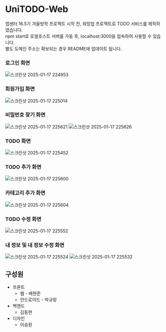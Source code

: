 # UniTODO-Web

앱센터 16.5기 겨울방학 프로젝트 시작 전, 워밍업 프로젝트로 TODO 서비스를 제작하였습니다.<br/>
npm start로 로컬호스트 서버를 가동 후, localhost:3000을 접속하여 사용할 수 있습니다.<br/>
별도 도메인 주소는 확보되는 경우 README에 업데이트 됩니다.<br/>

### 로그인 화면
![스크린샷 2025-01-17 224953](https://github.com/user-attachments/assets/ebed610d-111a-4ab0-9357-cf38569c3ef5)

### 회원가입 화면
![스크린샷 2025-01-17 225014](https://github.com/user-attachments/assets/342f8fb9-c7e3-4a01-aa96-d4dec6cc9478)

### 비밀번호 찾기 화면

![스크린샷 2025-01-17 225621](https://github.com/user-attachments/assets/44753375-5a0a-46b4-b0d3-ad325567cf01)
![스크린샷 2025-01-17 225626](https://github.com/user-attachments/assets/9834cc26-e6ec-4f65-9d5f-3553a7be33b5)

### TODO 화면

![스크린샷 2025-01-17 225452](https://github.com/user-attachments/assets/1f560b32-88cb-4e37-a68b-5a6cc7669256)

### TODO 추가 화면

![스크린샷 2025-01-17 225600](https://github.com/user-attachments/assets/6d25af71-5802-4679-826f-4206912ea987)

### 카테고리 추가 화면
![스크린샷 2025-01-17 225604](https://github.com/user-attachments/assets/6acc68fb-d6b4-40c6-a4af-9d320e57569f)

### TODO 수정 화면
![스크린샷 2025-01-17 225552](https://github.com/user-attachments/assets/dafa1069-d5e4-4b3f-9699-9b5f04cf28c1)

### 내 정보 및 내 정보 수정 화면

![스크린샷 2025-01-17 225524](https://github.com/user-attachments/assets/5169f08a-94d2-48da-bf4a-cfc250e1958b)
![스크린샷 2025-01-17 225532](https://github.com/user-attachments/assets/f645cb7d-0582-4a1d-b9c5-06c1e5052c61)


## 구성원

- 프론트
    - 웹 - 배현준
    - 안드로이드 - 박규랑
- 백엔드
    - 김동현
- 디자인
    - 이승원

